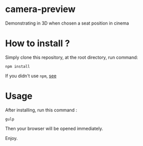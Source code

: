 # camera-preview
Demonstrating in 3D when chosen a seat position in cinema

# How to install ?

Simply clone this repository, at the root directory, run command:
```
npm install
```
If you didn't use `npm`, [see](https://www.npmjs.com/)

# Usage

After installing, run this command :
```
gulp
```

Then your browser will be opened immediately. 

Enjoy.
